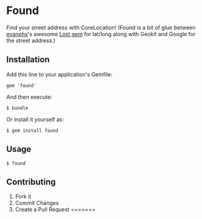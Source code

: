 # Found

Find your street address with CoreLocation! (Found is a bit of glue between [evanphx](https://github.com/evanphx)'s awesome [Lost gem](https://github.com/evanphx/lost) for lat/long along with Geokit and Google for the street address.)

## Installation

Add this line to your application's Gemfile:

    gem 'found'

And then execute:

    $ bundle

Or install it yourself as:

    $ gem install found

## Usage

```
$ found
```

## Contributing

1. Fork it
2. Commit Changes
3. Create a Pull Request
=======